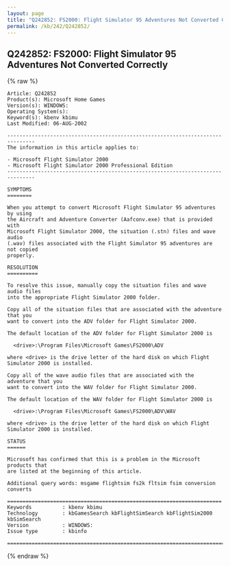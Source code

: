 ```yaml
---
layout: page
title: "Q242852: FS2000: Flight Simulator 95 Adventures Not Converted Correctly"
permalink: /kb/242/Q242852/
---
```


## Q242852: FS2000: Flight Simulator 95 Adventures Not Converted Correctly

{% raw %}

	Article: Q242852
	Product(s): Microsoft Home Games
	Version(s): WINDOWS:
	Operating System(s): 
	Keyword(s): kbenv kbimu
	Last Modified: 06-AUG-2002
	
	-------------------------------------------------------------------------------
	The information in this article applies to:
	
	- Microsoft Flight Simulator 2000 
	- Microsoft Flight Simulator 2000 Professional Edition 
	-------------------------------------------------------------------------------
	
	SYMPTOMS
	========
	
	When you attempt to convert Microsoft Flight Simulator 95 adventures by using
	the Aircraft and Adventure Converter (Aafconv.exe) that is provided with
	Microsoft Flight Simulator 2000, the situation (.stn) files and wave audio
	(.wav) files associated with the Flight Simulator 95 adventures are not copied
	properly.
	
	RESOLUTION
	==========
	
	To resolve this issue, manually copy the situation files and wave audio files
	into the appropriate Flight Simulator 2000 folder.
	
	Copy all of the situation files that are associated with the adventure that you
	want to convert into the ADV folder for Flight Simulator 2000.
	
	The default location of the ADV folder for Flight Simulator 2000 is
	
	  <drive>:\Program Files\Microsoft Games\FS2000\ADV
	
	where <drive> is the drive letter of the hard disk on which Flight
	Simulator 2000 is installed.
	
	Copy all of the wave audio files that are associated with the adventure that you
	want to convert into the WAV folder for Flight Simulator 2000.
	
	The default location of the WAV folder for Flight Simulator 2000 is
	
	  <drive>:\Program Files\Microsoft Games\FS2000\ADV\WAV
	
	where <drive> is the drive letter of the hard disk on which Flight
	Simulator 2000 is installed.
	
	STATUS
	======
	
	Microsoft has confirmed that this is a problem in the Microsoft products that
	are listed at the beginning of this article.
	
	Additional query words: msgame flightsim fs2k fltsim fsim conversion converts
	
	======================================================================
	Keywords          : kbenv kbimu 
	Technology        : kbGamesSearch kbFlightSimSearch kbFlightSim2000 kbSimSearch
	Version           : WINDOWS:
	Issue type        : kbinfo
	
	=============================================================================
	

{% endraw %}
